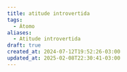 ```yaml
---
title: atitude introvertida
tags:
  - Átomo
aliases:
  - Atitude introvertida
draft: true
created_at: 2024-07-12T19:52:26-03:00
updated_at: 2025-02-08T22:30:41-03:00
---
```

